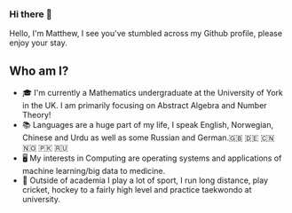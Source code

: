 ### Hi there 👋

Hello, I'm Matthew, I see you've stumbled across my Github profile, please enjoy your stay.

## Who am I? 

* 🎓 I'm currently a Mathematics undergraduate at the University of York in the UK. I am primarily focusing on Abstract Algebra and Number Theory!
* 📚 Languages are a huge part of my life, I speak English, Norwegian, Chinese and Urdu as well as some Russian and German.🇬🇧 🇩🇪 🇨🇳 🇳🇴 🇵🇰 🇷🇺
* 🖥 My interests in Computing are operating systems and applications of machine learning/big data to medicine.
* 🏏 Outside of academia I play a lot of sport, I run long distance, play cricket, hockey to a fairly high level and practice taekwondo at university.
